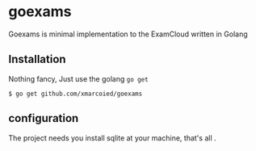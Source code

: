 # goexams
Goexams is minimal implementation to the ExamCloud written in Golang

## Installation
Nothing fancy, Just use the golang `go get`

`$ go get github.com/xmarcoied/goexams`

## configuration
The project needs you install sqlite at your machine, that's all .
